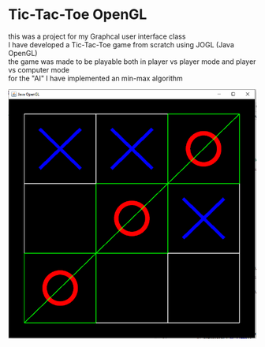 # Tic-Tac-Toe OpenGL
this was a project for my Graphcal user interface class\
I have developed a Tic-Tac-Toe game from scratch using JOGL (Java OpenGL)\
the game was made to be playable both in player vs player mode and player vs computer mode\
for the "AI" I have implemented an min-max algorithm

![TicTacToe](TicTacToe.png)
